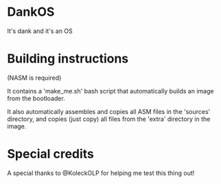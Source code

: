 # DankOS
It's dank and it's an OS

# Building instructions
(NASM is required)

It contains a 'make_me.sh' bash script that automatically builds an image
from the bootloader.

It also automatically assembles and copies all ASM files in the 'sources'
directory, and copies (just copy) all files from the 'extra' directory
in the image.

# Special credits
A special thanks to @KoleckOLP for helping me test this thing out!
